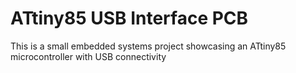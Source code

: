  # ATtiny85 USB Interface PCB

This is a small embedded systems project showcasing an ATtiny85 microcontroller with USB connectivity

